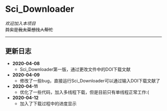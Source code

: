 # Sci_Downloader  

*欢迎加入本项目*  
~~其实是我太菜想找人帮忙~~  
***

## 更新日志

+ **2020-04-08**  
  + Sci_Downloader第一版，通过更改文件中的DOI下载文献  
+ **2020-04-09**  
  + 修改了一些bug，直接运行Sci_Downloader可以通过输入DOI下载文献了  
+ **2020-04-11**  
  + 优化了一些代码，加入多线程下载，但是目前只有单线程正常工作:(  
+ **2020-04-12**  
  + 加入了下载过程中的进度显示  
